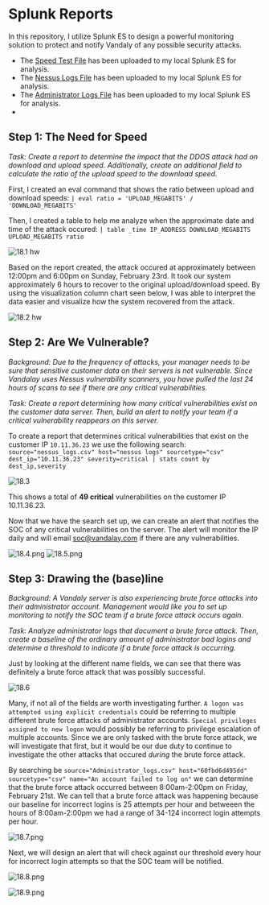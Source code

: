 # Splunk Reports
In this repository, I utilize Splunk ES to design a powerful monitoring solution to protect and notify Vandaly of any possible security attacks.

- The [Speed Test File](https://github.com/w0lfboy/splunk_reports/blob/main/csv%20files/server_speedtest.csv) has been uploaded to my local Splunk ES for analysis.
- The [Nessus Logs File](https://github.com/w0lfboy/splunk_reports/blob/main/csv%20files/nessus_logs.csv) has been uploaded to my local Splunk ES for analysis.
- The [Administrator Logs File](https://github.com/w0lfboy/splunk_reports/blob/main/csv%20files/Administrator_logs.csv) has been uploaded to my local Splunk ES for analysis.
- 
## Step 1: The Need for Speed
*Task: Create a report to determine the impact that the DDOS attack had on download and upload speed. Additionally, create an additional field to calculate the ratio of the upload speed to the download speed.*

First, I created an eval command that shows the ratio between upload and download speeds: 
 ` | eval ratio = 'UPLOAD_MEGABITS' / 'DOWNLOAD_MEGABITS' `

Then, I created a table to help me analyze when the approximate date and time of the attack occured: 
 ` | table _time IP_ADDRESS DOWNLOAD_MEGABITS UPLOAD_MEGABITS ratio `

![18.1 hw](https://github.com/w0lfboy/splunk_reports/blob/main/images/18.1%20hw.png)

Based on the report created, the attack occured at approximately between 12:00pm and 6:00pm on Sunday, February 23rd.  It took our system approximately 6 hours to recover to the original upload/download speed.  By using the visualization column chart seen below, I was able to interpret the data easier and visualize how the system recovered from the attack.

![18.2 hw](https://github.com/w0lfboy/splunk_reports/blob/main/images/18.2%20hw.png)

## Step 2: Are We Vulnerable?
*Background:  Due to the frequency of attacks, your manager needs to be sure that sensitive customer data on their servers is not vulnerable. Since Vandalay uses Nessus vulnerability scanners, you have pulled the last 24 hours of scans to see if there are any critical vulnerabilities.*

*Task: Create a report determining how many critical vulnerabilities exist on the customer data server. Then, build an alert to notify your team if a critical vulnerability reappears on this server.*

To create a report that determines critical vulnerabilities that exist on the customer IP `10.11.36.23` we use the following search:
`source="nessus_logs.csv" host="nessus logs" sourcetype="csv" dest_ip="10.11.36.23" severity=critical | stats count by dest_ip,severity`

![18.3](https://github.com/w0lfboy/splunk_reports/blob/main/images/18.3.png)

This shows a total of **49 critical** vulnerabilities on the customer IP 10.11.36.23.

Now that we have the search set up, we can create an alert that notifies the SOC of any critical vulnerabilities on the server.  The alert will monitor the IP daily and will email soc@vandalay.com if there are any vulnerabilities.

![18.4.png](https://github.com/w0lfboy/splunk_reports/blob/main/images/18.4.png)
![18.5.png](https://github.com/w0lfboy/splunk_reports/blob/main/images/18.5.png)


## Step 3: Drawing the (base)line
*Background:  A Vandaly server is also experiencing brute force attacks into their administrator account. Management would like you to set up monitoring to notify the SOC team if a brute force attack occurs again.*

*Task: Analyze administrator logs that document a brute force attack. Then, create a baseline of the ordinary amount of administrator bad logins and determine a threshold to indicate if a brute force attack is occurring.*

Just by looking at the different name fields, we can see that there was definitely a brute force attack that was possibly successful.

![18.6](https://github.com/w0lfboy/splunk_reports/blob/main/images/18.6.png)

Many, if not all of the fields are worth investigating further.  `A logon was attempted using explicit credentials` could be referring to multiple different brute force attacks of administrator accounts.  `Special privileges assigned to new logon` would possibly be referring to privilege escalation of multiple accounts. Since we are only tasked with the brute force attack, we will investigate that first, but it would be our due duty to continue to investigate the other attacks that occured *during* the brute force attack.

By searching be `source="Administrator_logs.csv" host="60fbd6d495dd" sourcetype="csv" name="An account failed to log on"` we can determine that the brute force attack occurred between 8:00am-2:00pm on Friday, February 21st.  We can tell that a brute force attack was happening because our baseline for incorrect logins is 25 attempts per hour and betweeen the hours of 8:00am-2:00pm we had a range of 34-124 incorrect login attempts per hour.

![18.7.png](https://github.com/w0lfboy/splunk_reports/blob/main/images/18.7.png)

Next, we will design an alert that will check against our threshold every hour for incorrect login attempts so that the SOC team will be notified.

![18.8.png](https://github.com/w0lfboy/splunk_reports/blob/main/images/18.8.png)

![18.9.png](https://github.com/w0lfboy/splunk_reports/blob/main/images/18.9.png)

